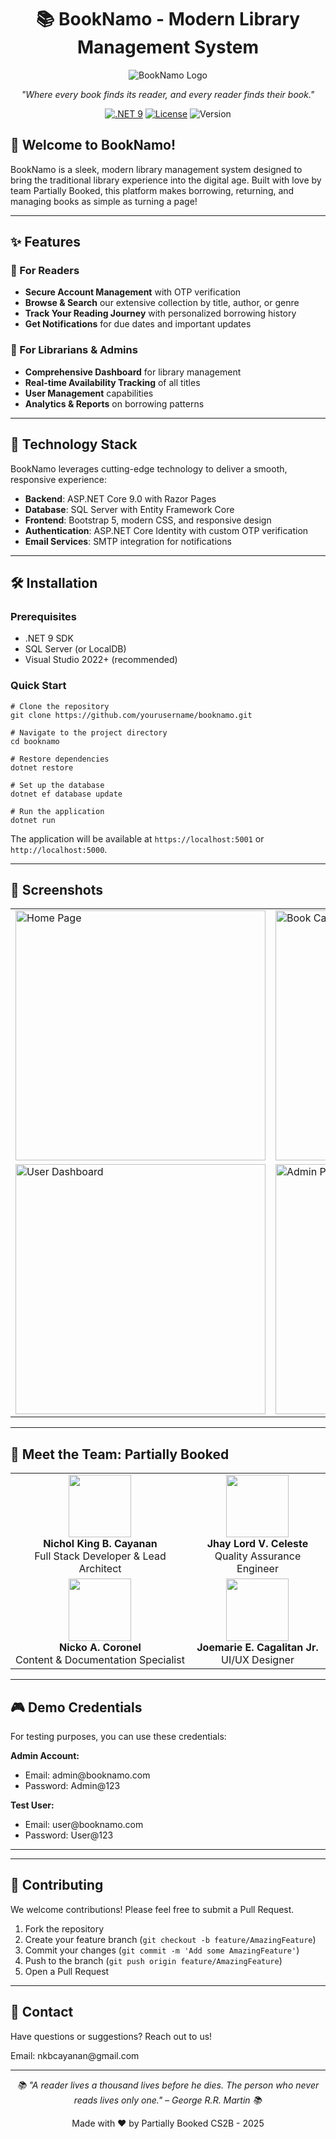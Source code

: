 <h1 align="center">📚 BookNamo - Modern Library Management System</h1>

<p align="center">
  <img src="https://i.ibb.co/tTD3nZt5/booknamo-logo-wide.png" alt="BookNamo Logo">
</p>

<p align="center">
  <i>"Where every book finds its reader, and every reader finds their book."</i>
</p>

<p align="center">
  <a href="https://dotnet.microsoft.com/download"><img src="https://img.shields.io/badge/.NET-9.0-512BD4" alt=".NET 9"></a>
  <a href="LICENSE"><img src="https://img.shields.io/badge/License-MIT-blue.svg" alt="License"></a>
  <img src="https://img.shields.io/badge/Version-1.0.0-green" alt="Version">
</p>

<h2>🌟 Welcome to BookNamo!</h2>

<p>BookNamo is a sleek, modern library management system designed to bring the traditional library experience into the digital age. Built with love by team Partially Booked, this platform makes borrowing, returning, and managing books as simple as turning a page!</p>

<hr>

<h2>✨ Features</h2>

<h3>📱 For Readers</h3>
<ul>
  <li><strong>Secure Account Management</strong> with OTP verification</li>
  <li><strong>Browse & Search</strong> our extensive collection by title, author, or genre</li>
  <li><strong>Track Your Reading Journey</strong> with personalized borrowing history</li>
  <li><strong>Get Notifications</strong> for due dates and important updates</li>
</ul>

<h3>🔧 For Librarians & Admins</h3>
<ul>
  <li><strong>Comprehensive Dashboard</strong> for library management</li>
  <li><strong>Real-time Availability Tracking</strong> of all titles</li>
  <li><strong>User Management</strong> capabilities</li>
  <li><strong>Analytics & Reports</strong> on borrowing patterns</li>
</ul>

<hr>

<h2>🚀 Technology Stack</h2>

<p>BookNamo leverages cutting-edge technology to deliver a smooth, responsive experience:</p>

<ul>
  <li><strong>Backend</strong>: ASP.NET Core 9.0 with Razor Pages</li>
  <li><strong>Database</strong>: SQL Server with Entity Framework Core</li>
  <li><strong>Frontend</strong>: Bootstrap 5, modern CSS, and responsive design</li>
  <li><strong>Authentication</strong>: ASP.NET Core Identity with custom OTP verification</li>
  <li><strong>Email Services</strong>: SMTP integration for notifications</li>
</ul>

<hr>

<h2>🛠️ Installation</h2>

<h3>Prerequisites</h3>
<ul>
  <li>.NET 9 SDK</li>
  <li>SQL Server (or LocalDB)</li>
  <li>Visual Studio 2022+ (recommended)</li>
</ul>

<h3>Quick Start</h3>

<pre><code># Clone the repository
git clone https://github.com/yourusername/booknamo.git

# Navigate to the project directory
cd booknamo

# Restore dependencies
dotnet restore

# Set up the database
dotnet ef database update

# Run the application
dotnet run
</code></pre>

<p>The application will be available at <code>https://localhost:5001</code> or <code>http://localhost:5000</code>.</p>

<hr>

<h2>📸 Screenshots</h2>

<table>
  <tr>
    <td><img src="https://i.ibb.co/LXtyQBDM/homepage.png" alt="Home Page" width="400"/></td>
    <td><img src="https://i.ibb.co/NnQhpT8z/bookcatalog.png" alt="Book Catalog" width="400"/></td>
  </tr>
  <tr>
    <td><img src="https://i.ibb.co/vCKbcttg/user.png" alt="User Dashboard" width="400"/></td>
    <td><img src="https://i.ibb.co/Y7tRj33m/admin.png" alt="Admin Panel" width="400"/></td>
  </tr>
</table>



<hr>

<h2>👥 Meet the Team: Partially Booked</h2>

<table>
  <tr>
    <td align="center"><img src="" width="100"><br /><b>Nichol King B. Cayanan</b><br />Full Stack Developer & Lead Architect</td>
    <td align="center"><img src="" width="100"><br /><b>Jhay Lord V. Celeste</b><br />Quality Assurance Engineer</td>
  </tr>
  <tr>
    <td align="center"><img src="" width="100"><br /><b>Nicko A. Coronel</b><br />Content & Documentation Specialist</td>
    <td align="center"><img src="" width="100"><br /><b>Joemarie E. Cagalitan Jr.</b><br />UI/UX Designer</td>
  </tr>
</table>

<hr>

<h2>🎮 Demo Credentials</h2>

<p>For testing purposes, you can use these credentials:</p>

<p><strong>Admin Account:</strong></p>
<ul>
  <li>Email: admin@booknamo.com</li>
  <li>Password: Admin@123</li>
</ul>

<p><strong>Test User:</strong></p>
<ul>
  <li>Email: user@booknamo.com</li>
  <li>Password: User@123</li>
</ul>

<hr>

<hr>

<h2>🤝 Contributing</h2>

<p>We welcome contributions! Please feel free to submit a Pull Request.</p>

<ol>
  <li>Fork the repository</li>
  <li>Create your feature branch (<code>git checkout -b feature/AmazingFeature</code>)</li>
  <li>Commit your changes (<code>git commit -m 'Add some AmazingFeature'</code>)</li>
  <li>Push to the branch (<code>git push origin feature/AmazingFeature</code>)</li>
  <li>Open a Pull Request</li>
</ol>

<hr>

<h2>📧 Contact</h2>

<p>Have questions or suggestions? Reach out to us!</p>

<p>Email: nkbcayanan@gmail.com</p>

<hr>

<p align="center">
  <i>📚 "A reader lives a thousand lives before he dies. The person who never reads lives only one." – George R.R. Martin 📚</i>
</p>

<p align="center">
  Made with ❤️ by Partially Booked CS2B - 2025
</p>
